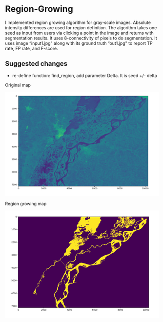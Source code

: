 # Region-Growing

I Implemented region growing algorithm for gray-scale images.
Absolute intensity differences are used for region definition. 
The algorithm takes one seed as input from users via clicking a point in the image and returns with segmentation results. 
It uses 8-connectivity of pixels to do segmentation.
It uses image “input1.jpg" along with its ground truth “out1.jpg" to report TP rate, FP rate, and F-score.



## Suggested changes

* re-define function: find_region, add parameter Delta. It is seed +/- delta 


Original map

<p align="center">
  <img width=650 src="original_map.png"/>
 </p>


Region growing map

<p align="center">
  <img width=650 src="regionGrowing_map.png"/>
 </p>
